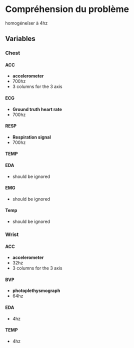 # Compréhension du problème

homogéneïser à 4hz

## Variables

### Chest

#### ACC

* **accelerometer**
* 700hz
* 3 columns for the 3 axis

#### ECG

* **Ground truth heart rate**
* 700hz

#### RESP

* **Respiration signal**
* 700hz

#### TEMP

#### EDA

* should be ignored

#### EMG

* should be ignored

#### Temp

* should be ignored

### Wrist

#### ACC

* **accelerometer**
* 32hz
* 3 columns for the 3 axis

#### BVP

* **photoplethysmograph**
* 64hz

#### EDA

* 4hz

#### TEMP

* 4hz
